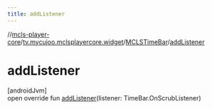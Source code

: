 ```yaml
---
title: addListener
---
```

//[mcls-player-core](../../../index.html)/[tv.mycujoo.mclsplayercore.widget](../index.html)/[MCLSTimeBar](index.html)/[addListener](add-listener.html)



# addListener



[androidJvm]\
open override fun [addListener](add-listener.html)(listener: TimeBar.OnScrubListener)




